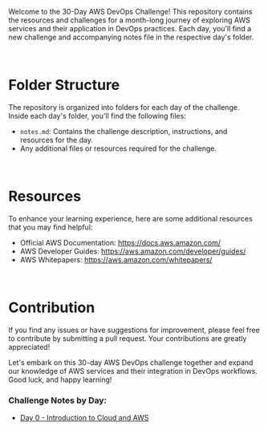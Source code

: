 <p>Welcome to the 30-Day AWS DevOps Challenge! This repository contains the resources and challenges for a month-long journey of exploring AWS services and their application in DevOps practices. Each day, you'll find a new challenge and accompanying notes file in the respective day's folder.</p>
<br>

# Folder Structure
  <p>The repository is organized into folders for each day of the challenge. Inside each day's folder, you'll find the
    following files:</p>
  <ul>
  <li><code>notes.md</code>: Contains the challenge description, instructions, and resources for the day.</li>
  <li>Any additional files or resources required for the challenge.</li>
  </ul>
<br>
  
# Resources
<p>To enhance your learning experience, here are some additional resources that you may find helpful:</p>
  <ul>
    <li>Official AWS Documentation: <a href="https://docs.aws.amazon.com/">https://docs.aws.amazon.com/</a></li>
    <li>AWS Developer Guides: <a href="https://aws.amazon.com/developer/guides/">https://aws.amazon.com/developer/guides/</a>
    </li>
    <li>AWS Whitepapers: <a href="https://aws.amazon.com/whitepapers/">https://aws.amazon.com/whitepapers/</a></li>
  </ul>
  <br>
  
# Contribution
<p>If you find any issues or have suggestions for improvement, please feel free to contribute by submitting a pull
    request. Your contributions are greatly appreciated!</p>

  <p>Let's embark on this 30-day AWS DevOps challenge together and expand our knowledge of AWS services and their
    integration in DevOps workflows. Good luck, and happy learning!</p>

  <h3>Challenge Notes by Day:</h3>
  <ul>
    <li><a href="./Day-0/Notes.md">Day 0 - Introduction to Cloud and AWS</a></li>

